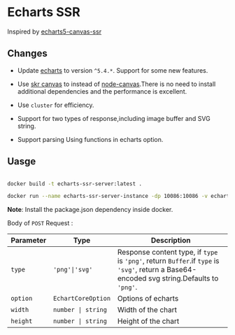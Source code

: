 # Echarts SSR

Inspired by [echarts5-canvas-ssr](https://github.com/mosliu/echarts5-canvas-ssr#readme)

## Changes

- Update [echarts](https://echarts.apache.org/) to version `^5.4.*`. Support for some new features.

- Use [skr canvas](https://github.com/Brooooooklyn/canvas) to instead of [node-canvas](https://github.com/Automattic/node-canvas).There is no need to install additional dependencies and the performance is excellent.

- Use `cluster` for efficiency.

- Support for two types of response,including image buffer and SVG string.

- Support parsing Using functions in echarts option.

## Uasge

```sh

docker build -t echarts-ssr-server:latest .

docker run --name echarts-ssr-server-instance -dp 10086:10086 -v echarts-fonts:/usr/share/fonts echarts-ssr-server:latest

```

**Note**: Install the package.json dependency inside docker.


Body of `POST` Request :

Parameter | Type | Description
----- | ----- | -----
`type` | `'png'\|'svg'` | Response content type, if `type` is `'png'`, return `Buffer`.if `type` is `'svg'`, return a Base64-encoded svg string.Defaults to `'png'`.
`option`| `EchartCoreOption`| Options of echarts
`width`| `number \| string` | Width of the chart
`height`| `number \| string` | Height of the chart

